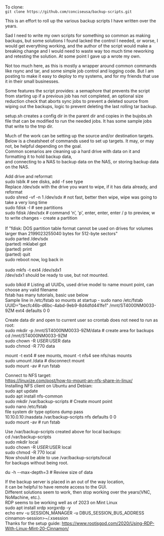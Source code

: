 To clone:<br>
`git clone https://github.com/conciseusa/backup-scripts.git`

This is an effort to roll up the various backup scripts I have written over the years.<br>

Sad I need to write my own scripts for something so common as making backups, but some solutions I found lacked the control I needed, or worse, I would get everything working, and the author of the script would make a breaking change and I would need to waste way too much time reworking and retesting the solution. At some point I gave up a wrote my own.<br>

Not too much here, as this is mostly a wrapper around common commands like rsync and tar, and some simple job control and logging code. But I am posting to make it easy to deploy to my systems, and for my friends that use it in their small businesses.<br>

Some features the script provides: a semaphore that prevents the script from starting up if a previous job has not completed, an optional size reduction check that aborts sync jobs to prevent a deleted source from wiping out the backups, logic to prevent deleting the last rolling tar backup.<br>

setup.sh creates a config dir in the parent dir and copies in the bujobs.sh file that can be modified to run the needed jobs. It has some sample jobs that write to the tmp dir.<br>

Much of the work can be setting up the source and/or destination targets. Below is a cheatsheet of commands used to set up targets. It may, or may not, be helpful depending on the goal.<br>
Common scenarios are cleaning up a hard drive with data on it and formatting it to hold backup data,<br>
and connecting to a NAS to backup data on the NAS, or storing backup data on the NAS.<br>

Add drive and reformat:<br>
sudo lsblk  # see disks, add -f see type<br>
Replace /dev/sdx with the drive you want to wipe, if it has data already,  and reformat<br>
sudo shred -vf -n 1 /dev/sdx  # not fast, better then wipe, wipe was going to take a very long time<br>
sudo fdisk -l  # see partitions<br>
sudo fdisk /dev/sdx # command ‘n’, 'p', enter, enter, enter / p to preview, w to write changes - create a partition<br>
<br>
If "fdisk: DOS partition table format cannot be used on drives for volumes larger than 2199023255040 bytes for 512-byte sectors"<br>
sudo parted /dev/sdx<br>
(parted) mklabel gpt<br>
(parted) print<br>
(parted) quit<br>
sudo reboot now, log back in<br>
<br>
sudo mkfs -t ext4 /dev/sdx1<br>
/dev/sdx1 should be ready to use, but not mounted.<br>

sudo blkid # Listing all UUIDs, used drive model to name mount point, can choose any valid filename<br>
fstab has many tutorials, basic use below<br>
Sample line in /etc/fstab so mounts at startup - sudo nano /etc/fstab<br>
UUID="becfc46b-d6bc-4abd-9eb9-8d4dfd441fe1"  /mnt/ST4000NM0033-9ZM  ext4  defaults  0  0<br>

Create data dir and open to current user so crontab does not need to run as root:<br>
sudo mkdir -p /mnt/ST4000NM0033-9ZM/data  # create area for backups<br>
cd /mnt/ST4000NM0033-9ZM<br>
sudo chown -R $USER:$USER data<br>
sudo chmod -R 770 data<br>

mount -t ext4  # see mounts, mount -t nfs4 see nfs/nas mounts<br>
sudo umount /data  # disconnect mount<br>
sudo mount -av  # run fstab<br>

Connect to NFS target:<br>
https://linuxize.com/post/how-to-mount-an-nfs-share-in-linux/<br>
Installing NFS client on Ubuntu and Debian:<br>
sudo apt update<br>
sudo apt install nfs-common<br>
sudo mkdir /var/backup-scripts  # Create mount point<br>
sudo nano /etc/fstab<br>
file system     dir       type   options   dump	pass<br>
10.10.0.10:/nasdata /var/backup-scripts  nfs      defaults    0       0<br>
sudo mount -av # run fstab<br>

Use /var/backup-scripts created above for local backups:<br>
cd /var/backup-scripts<br>
sudo mkdir local<br>
sudo chown -R $USER:$USER local<br>
sudo chmod -R 770 local<br>
Now should be able to use /var/backup-scripts/local<br>
for backups without being root.<br>

du -h --max-depth=3  # Review size of data<br>

If the backup server is placed in an out of the way location,<br>
it can be helpful to have remote access to the GUI.<br>
Different solutions seem to work, then stop working over the years(VNC, NoMachine, etc.).<br>
RDP seems to be working well as of 2023 on Mint Linux<br>
sudo apt install xrdp xorgxrdp -y<br>
echo env -u SESSION_MANAGER -u DBUS_SESSION_BUS_ADDRESS cinnamon-session>~/.xsession<br>
Thanks for the setup guide: https://www.rootisgod.com/2020/Using-RDP-With-Linux-Mint-20-Cinnamon/<br>
